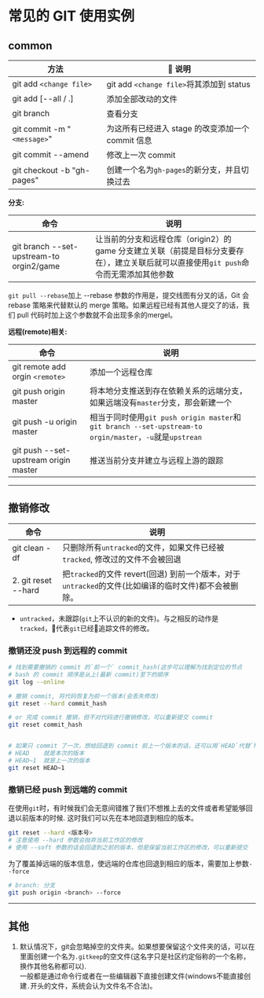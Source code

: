 # 常见的 GIT 使用实例

## common

| 方法                        |  说明                                            |
| --------------------------- | ------------------------------------------------- |
| git add `<change file>`     | git add `<change file>`将其添加到 status          |
| git add [--all / .]         | 添加全部改动的文件                                |
| git branch                  | 查看分支                                          |
| git commit -m "`<message>`" | 为这所有已经进入 stage 的改变添加一个 commit 信息 |
| git commit --amend          | 修改上一次 commit                                 |
| git checkout -b "gh-pages"  | 创建一个名为`gh-pages`的新分支，并且切换过去      |

**分支:**

| 命令                                     | 说明                                                                                                                                    |
| ---------------------------------------- | --------------------------------------------------------------------------------------------------------------------------------------- |
| git branch --set-upstream-to orgin2/game | 让当前的分支和远程仓库（origin2）的 game 分支建立关联（前提是目标分支要存在），建立关联后就可以直接使用`git push`命令而无需添加其他参数 |

`git pull --rebase`加上 --rebase 参数的作用是，提交线图有分叉的话，Git 会 rebase 策略来代替默认的 merge 策略。如果远程已经有其他人提交了的话，我们 pull 代码时加上这个参数就不会出现多余的mergel。

**远程(remote)相关:**

| 命令                                  | 说明                                                                                                    |
| ------------------------------------- | ------------------------------------------------------------------------------------------------------- |
| git remote add orgin `<remote>`       | 添加一个远程仓库                                                                                        |
| git push origin master                | 将本地分支推送到存在依赖关系的远端分支，如果远端没有`master`分支，那会新建一个                          |
| git push -u origin master             | 相当于同时使用`git push origin master`和`git branch --set-upstream-to orgin/master`，`-u`就是`upstrean` |
| git push --set-upstream origin master | 推送当前分支并建立与远程上游的跟踪                                                                      |

---

## 撤销修改

| 命令                | 说明                                                                                       |
| ------------------- | ------------------------------------------------------------------------------------------ |
| git clean -df       | 只删除所有`untracked`的文件，如果文件已经被`tracked`, 修改过的文件不会被回退               |
| 2. git reset --hard | 把`tracked`的文件 revert(回退) 到前一个版本，对于`untracked`的文件(比如编译的临时文件)都不会被删除。 |

- `untracked`，未跟踪(`git`上不认识的新的文件)。与之相反的动作是`tracked`，代表`git`已经追踪文件的修改。

### 撤销还没 push 到远程的 commit

``` bash
# 找到需要撤销的 commit 的`前一个` commit_hash(这步可以理解为找到定位的节点
# bash 的 commit 顺序是从上(最新 commit)至下的顺序
git log --online

# 撤销 commit, 将代码恢复为前一个版本(会丢失修改)
git reset --hard commit_hash

# or 完成 commit 撤销，但不对代码进行撤销修改，可以重新提交 commit
git reset commit_hash


# 如果只 commit 了一次，想给回退到 commit 前上一个版本的话，还可以用`HEAD`代替`hash`
# HEAD    就是本次的版本
# HEAD~1  就是上一次的版本
git reset HEAD~1
```

### 撤销已经 push 到远端的 commit

在使用`git`时，有时候我们会无意间错推了我们不想推上去的文件或者希望能够回退以前版本的时候.
这时我们可以先在本地回退到相应的版本。

``` bash
git reset --hard <版本号>
# 注意使用 --hard 参数会抛弃当前工作区的修改
# 使用 --soft 参数的话会回退到之前的版本，但是保留当前工作区的修改，可以重新提交
```

为了覆盖掉远端的版本信息，使远端的仓库也回退到相应的版本，需要加上参数`--force`

``` bash
# branch: 分支
git push origin <branch> --force
```

---

## 其他

1. 默认情况下，git会忽略掉空的文件夹。如果想要保留这个文件夹的话，可以在里面创建一个名为`.gitkeep`的空文件(这名字只是社区约定俗称的一个名称，换作其他名称都可以).<br>一般都是通过命令行或者在一些编辑器下直接创建文件(windows不能直接创建`.`开头的文件，系统会认为文件名不合法)。